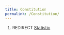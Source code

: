 ```yaml
---
title: Constitution
permalink: /Constitution/
---
```


1.  REDIRECT [Statistic](Statistic "wikilink")